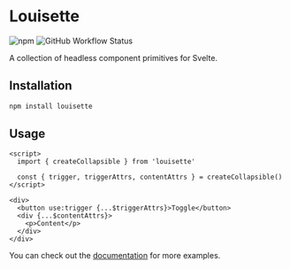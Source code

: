 # Louisette

![npm](https://img.shields.io/npm/v/louisette)
![GitHub Workflow Status](https://img.shields.io/github/actions/workflow/status/ubermanu/louisette/ci.yml?label=ci)

A collection of headless component primitives for Svelte.

## Installation

```bash
npm install louisette
```

## Usage

```svelte
<script>
  import { createCollapsible } from 'louisette'

  const { trigger, triggerAttrs, contentAttrs } = createCollapsible()
</script>

<div>
  <button use:trigger {...$triggerAttrs}>Toggle</button>
  <div {...$contentAttrs}>
    <p>Content</p>
  </div>
</div>
```

You can check out the [documentation](https://ubermanu.github.io/louisette/) for more examples.

